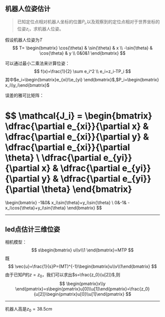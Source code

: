 ## 机器人位姿估计
>已知定位点相对机器人坐标的位置$P_i$,以及观察到的定位点相对于世界坐标的位姿$z_i$，求机器人位姿。

假设机器人位姿为$T$
$$
T=
\begin{bmatrix}
\cos{\theta} & \sin{\theta} & x \\
-\sin{\theta} & \cos{\theta} & y \\
0&0&1
\end{bmatrix}
$$

可以通过最小二乘法来计算位姿：
$$
f(x)=\frac{1}{2} \sum e_i^2 \\
e_i=z_i-TP_i
$$
其中$e_i=\begin{bmatrix}e_{xi}\\e_{yi} \end{bmatrix}$,$P_i=\begin{bmatrix} x_i\\y_i\end{bmatrix}$

误差的雅可比矩阵：

$$
\mathcal{J_i} =
\begin{bmatrix}
\dfrac{\partial e_{xi}}{\partial x} &  \dfrac{\partial e_{xi}}{\partial y} &  \dfrac{\partial e_{xi}}{\partial \theta}  \\
\dfrac{\partial e_{yi}}{\partial x} & \dfrac{\partial e_{yi}}{\partial y} & \dfrac{\partial e_{yi}}{\partial \theta}
\end{bmatrix}
=
\begin{bmatrix}
-1&0& x_i\sin{\theta}+y_i\sin{\theta} \\
0&-1& -x_i\cos{\theta}+y_i\sin{\theta}
\end{bmatrix}
$$

----
## led点估计三维位姿

相机模型：
$$
s\begin{bmatrix}
u\\v\\1
\end{bmatrix}=MTP
$$
既
$$
\vec{u}=\frac{1}{s}P=(MT)^{-1}\begin{bmatrix}u\\v\\1\end{bmatrix}
$$
由于已知$P$的$z=z_0$，我们可以求出$s=\frac{z_0}{u[2]}$,则
$$
\begin{pmatrix}x\\y
\end{pmatrix}=s\begin{pmatrix}u[0]\\u[1]\end{pmatrix}=\frac{z_0}{u[2]}\begin{pmatrix}u[0]\\u[1]\end{pmatrix}
$$


----
机器人高是$z_0=38.5cm$